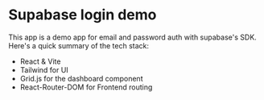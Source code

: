 # Supabase login demo
This app is a demo app for email and password auth with supabase's SDK. Here's a quick summary of the tech stack:
- React & Vite
- Tailwind for UI
- Grid.js for the dashboard component
- React-Router-DOM for Frontend routing


